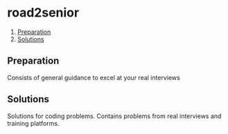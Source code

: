 # road2senior

1. [Preparation](#Preparation)
1. [Solutions](#solutions)

## Preparation
Consists of general guidance to excel at your real interviews

## Solutions
Solutions for coding problems. Contains problems from real interviews and training platforms.

